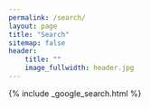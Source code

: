 ```yaml
---
permalink: /search/
layout: page
title: "Search"
sitemap: false
header:
    title: ""
    image_fullwidth: header.jpg
---
```


{% include _google_search.html %}

